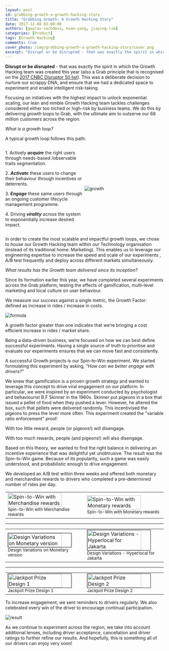 ```yaml
---
layout: post
id: grabbing-growth-a-growth-hacking-story
title: "Grabbing Growth: A Growth Hacking Story"
date: 2017-12-08 03:00:00
authors: [gaurav-sachdeva, huan-yang, jiaying-lim]
categories: [Product]
tags: [Growth Hacking]
comments: true
cover_photo: /img/grabbing-growth-a-growth-hacking-story/cover.png
excerpt: "Disrupt or be disrupted - that was exactly the spirit in which the Growth Hacking team was created this year. This was a deliberate decision to nurture our scrappy DNA, and ensure that we had a dedicated space to experiment and enable intelligent risk-taking."
---
```


**Disrupt or be disrupted** - that was exactly the spirit in which the Growth Hacking team was created this year (also a Grab principle that is recognised on the [2017 CNBC Disruptor 50 list](https://www.cnbc.com/2017/05/16/the-2017-cnbc-disruptor-50-list-of-companies.html)). This was a deliberate decision to nurture our scrappy DNA, and ensure that we had a dedicated space to experiment and enable intelligent risk-taking. 

Focusing on initiatives with the highest impact to unlock exponential scaling, our lean and nimble Growth Hacking team tackles challenges considered either too niched or high-risk by business teams. We do this by delivering *growth loops* to Grab, with the ultimate aim to outserve our 68 million customers across the region. 

*What is a growth loop?*

A typical growth loop follows this path:

<div style="display: flex; align-items: center;">
  <div style="flex: 1;">
    <p>1. Actively <strong><em>acquire</em></strong> the right users through needs-based /observable traits segmentation.</p>
    <p>2. <strong><em>Activate</em></strong> these users to change their behaviour through incentives or deterrents.</p>
    <p>3. <strong><em>Engage</em></strong> these same users through an ongoing customer lifecycle management programme. </p>
    <p>4. Driving <strong><em>virality</em></strong> across the system to exponentially increase desired impact. </p>
  </div>
  <div style="flex: 1;">
      <img alt="growth" src="/img/grabbing-growth-a-growth-hacking-story/growth.png">
  </div>
</div>

In order to create the most scalable and impactful growth loops, we chose to house our Growth Hacking team within our Technology organisation (instead of its traditional home: Marketing). This enables us to leverage our engineering expertise to increase the speed and scale of our experiments , A/B test frequently and deploy across different markets simultaneously. 

*What results has the Growth team delivered since its inception?*

Since its formation earlier this year, we have completed several experiments across the Grab platform, testing the effects of gamification, multi-level marketing and local culture on user behaviour. 

We measure our success against a single metric, the Growth Factor: defined as increase in rides / increase in costs. 

<div class="post-image-section">
  <img alt="formula" src="/img/grabbing-growth-a-growth-hacking-story/formula.png">
</div>

A growth factor greater than one indicates that we’re bringing a cost efficient increase in rides / market share.

Being a data-driven business, we’re focused on how we can best define successful experiments. Having a single source of truth to prioritise and evaluate our experiments ensures that we can move fast and consistently.

A successful Growth projects is our Spin-to-Win experiment. We started formulating this experiment by asking, *"How can we better engage with drivers?"*

We knew that gamification is a proven growth strategy and wanted to leverage this concept to drive viral engagement on our platform. In particular, we were inspired by an experiment conducted by psychologist and behaviourist B.F Skinner in the 1960s. Skinner put pigeons in a box that issued a pellet of food when they pushed a lever. However, he altered the box, such that pellets were delivered randomly. This incentivised the pigeons to press the lever more often. This experiment created the "variable ratio enforcement" proof: 

With too little reward, people (or pigeons!) will disengage.

With too much rewards, people (and pigeons!) will also disengage.

Based on this theory, we wanted to find the right balance in delivering an incentive experience that was delightful yet unobtrusive. The result was the Spin-to-Win game. Because of its popularity, such a game was easily understood, and probabilistic enough to drive engagement.

We developed an A/B test within three weeks and offered both monetary and merchandise rewards to drivers who completed a pre-determined number of rides per day.

<table width="100%">
  <tr>
    <td width="50%">
      <div class="post-image-section">
        <img alt="Spin-to-Win with Merchandise rewards" src="/img/grabbing-growth-a-growth-hacking-story/spin-to-win-1.png" width="85%">
        <small class="post-image-caption">Spin-to-Win with Merchandise rewards</small>
      </div>
    </td>
    <td width="50%">
        <div class="post-image-section">
          <img alt="Spin-to-Win with Monetary rewards" src="/img/grabbing-growth-a-growth-hacking-story/spin-to-win-2.png" width="85%">
          <small class="post-image-caption">Spin-to-Win with Monetary rewards</small>
        </div>
    </td>
  </tr>
</table>
<hr style="margin-top: 10px;" />
<table width="100%">
  <tr>
    <td width="50%">
      <div class="post-image-section">
        <img alt="Design Variations on Monetary version" src="/img/grabbing-growth-a-growth-hacking-story/design-variation-1.png" width="85%"
          style="border: 1px solid black"
        >
        <small class="post-image-caption">Design Variations on Monetary version</small>
      </div>
    </td>
    <td width="50%">
        <div class="post-image-section">
          <img alt="Design Variations - Hyperlocal for Jakarta" src="/img/grabbing-growth-a-growth-hacking-story/design-variation-2.gif" width="85%"
            style="border: 1px solid black"
          >
          <small class="post-image-caption">Design Variations - Hyperlocal for Jakarta</small>
        </div>
    </td>
  </tr>
</table>
<hr style="margin-top: 10px;" />
<table width="100%">
  <tr>
    <td width="50%">
      <div class="post-image-section">
        <img alt="Jackpot Prize Design 1" src="/img/grabbing-growth-a-growth-hacking-story/jackpot-1.png" width="85%"
          style="border: 1px solid black"
        >
        <small class="post-image-caption">Jackpot Prize Design 1</small>
      </div>
    </td>
    <td width="50%">
        <div class="post-image-section">
          <img alt="Jackpot Prize Design 2" src="/img/grabbing-growth-a-growth-hacking-story/jackpot-2.png" width="85%"
            style="border: 1px solid black"
          >
          <small class="post-image-caption">Jackpot Prize Design 2</small>
        </div>
    </td>
  </tr>
</table>

To increase engagement, we sent reminders to drivers regularly. We also celebrated every win of the driver to encourage continual participation. 

<div class="post-image-section">
  <img alt="result" src="/img/grabbing-growth-a-growth-hacking-story/result.png">
</div>

As we continue to experiment across the region, we take into account additional lenses, including driver acceptance, cancellation and driver ratings to further refine our results. And hopefully, this is something all of our drivers can enjoy very soon! 

